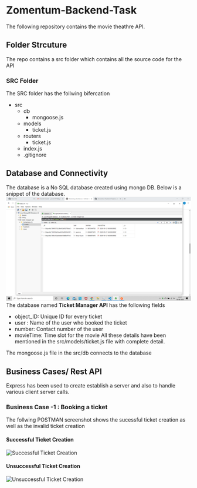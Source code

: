 # Zomentum-Backend-Task
The following repository contains the movie theathre API. 

## Folder Strcuture
The repo contains a src folder which contains all the source code for the API
  ### SRC Folder
  
  The SRC folder has the follwing bifercation 
  * src
    * db
      * mongoose.js
    * models
      * ticket.js
    * routers
      * ticket.js
    * index.js
    * .gitignore
    
   
## Database and Connectivity

The database is a No SQL database created using mongo DB. 
Below is a snippet of the database. 
![Databse Snippet](/images/Database.png)
The database named **Ticket Manager API** has the following fields
* object_ID: Unique ID for every ticket
* user : Name of the user who booked the ticket 
* number: Contact number of the user
* movieTime: Time slot for the movie
All these details have been mentioned in the src/models/ticket.js file with complete detail.

The mongoose.js file in the src/db connects to the database


## Business Cases/ Rest API 

Express has been used to create establish a server and also to handle various client server calls.

### Business Case -1 : Booking a ticket 
The follwing POSTMAN screenshot shows the sucessful ticket creation as well as the invalid ticket creation

#### Successful Ticket Creation 
![Successful Ticket Creation](/images/vaildTicket.png)


#### Unsuccessful Ticket Creation 
![Unsuccessful Ticket Creation](/images/invaildTicket.png)
